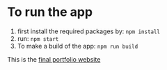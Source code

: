 
# To run the app

1. first install the required packages by: `npm install`
2. run: `npm start`
3. To make a build of the app: `npm run build`

This is the [final portfolio website](https://sidmanportfolio.netlify.app/)  